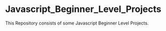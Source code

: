 # Javascript_Beginner_Level_Projects
This Repository consists of some Javascript Beginner Level Projects.
